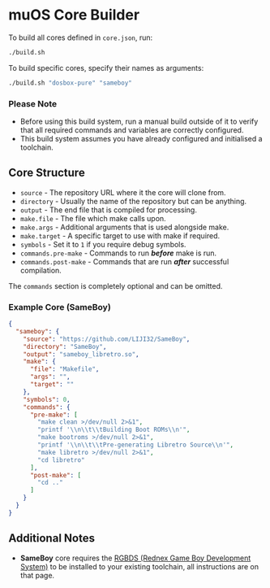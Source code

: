 # muOS Core Builder

To build all cores defined in `core.json`, run:

```bash
./build.sh
```

To build specific cores, specify their names as arguments:

```bash
./build.sh "dosbox-pure" "sameboy"
```

### Please Note

* Before using this build system, run a manual build outside of it to verify that all required commands and variables
  are correctly configured.
* This build system assumes you have already configured and initialised a toolchain.

## Core Structure

* `source` - The repository URL where it the core will clone from.
* `directory` - Usually the name of the repository but can be anything.
* `output` - The end file that is compiled for processing.
* `make.file` - The file which make calls upon.
* `make.args` - Additional arguments that is used alongside make.
* `make.target` - A specific target to use with make if required.
* `symbols` - Set it to `1` if you require debug symbols.
* `commands.pre-make` - Commands to run _**before**_ make is run.
* `commands.post-make` - Commands that are run _**after**_ successful compilation.

The `commands` section is completely optional and can be omitted.

### Example Core (SameBoy)

```json
{
  "sameboy": {
    "source": "https://github.com/LIJI32/SameBoy",
    "directory": "SameBoy",
    "output": "sameboy_libretro.so",
    "make": {
      "file": "Makefile",
      "args": "",
      "target": ""
    },
    "symbols": 0,
    "commands": {
      "pre-make": [
        "make clean >/dev/null 2>&1",
        "printf '\\n\\t\\tBuilding Boot ROMs\\n'",
        "make bootroms >/dev/null 2>&1",
        "printf '\\n\\t\\tPre-generating Libretro Source\\n'",
        "make libretro >/dev/null 2>&1",
        "cd libretro"
      ],
      "post-make": [
        "cd .."
      ]
    }
  }
}
```

## Additional Notes

* **SameBoy** core requires the [RGBDS (Rednex Game Boy Development System)](https://github.com/gbdev/rgbds/) to be
  installed to your existing toolchain, all instructions are on that page.
